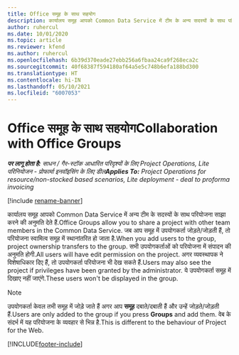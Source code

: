 ```yaml
---
title: Office समूह के साथ सहयोग
description: कार्यालय समूह आपको Common Data Service में टीम के अन्य सदस्यों के साथ परियोजना साझा करने की अनुमति देता है.
author: ruhercul
ms.date: 10/01/2020
ms.topic: article
ms.reviewer: kfend
ms.author: ruhercul
ms.openlocfilehash: 6b39d370eade27ebb256a6fbaa24ca9f268eca2c
ms.sourcegitcommit: 40f68387f594180af64a5e5c748b6efa188bd300
ms.translationtype: HT
ms.contentlocale: hi-IN
ms.lasthandoff: 05/10/2021
ms.locfileid: "6007053"
---
```

# <a name="collaboration-with-office-groups"></a><span data-ttu-id="b061c-103">Office समूह के साथ सहयोग</span><span class="sxs-lookup"><span data-stu-id="b061c-103">Collaboration with Office Groups</span></span>

<span data-ttu-id="b061c-104">_**पर लागू होता है:** साधन / गैर-स्टॉक आधारित परिदृश्यों के लिए Project Operations, Lite परिनियोजन - प्रोफार्मा इनवॉइसिंग के लिए डील_</span><span class="sxs-lookup"><span data-stu-id="b061c-104">_**Applies To:** Project Operations for resource/non-stocked based scenarios, Lite deployment - deal to proforma invoicing_</span></span>

[!include [rename-banner](~/includes/cc-data-platform-banner.md)]

<span data-ttu-id="b061c-105">कार्यालय समूह आपको Common Data Service में अन्य टीम के सदस्यों के साथ परियोजना साझा करने की अनुमति देते हैं.</span><span class="sxs-lookup"><span data-stu-id="b061c-105">Office Groups allow you to share a project with other team members in the Common Data Service.</span></span> <span data-ttu-id="b061c-106">जब आप समूह में उपयोगकर्ता जोड़ते/जोड़ती हैं, तो परियोजना स्वामित्व समूह में स्थानांतरित हो जाता है.</span><span class="sxs-lookup"><span data-stu-id="b061c-106">When you add users to the group, project ownership transfers to the group.</span></span> <span data-ttu-id="b061c-107">सभी उपयोगकर्ताओं को परियोजना में संपादन की अनुमति होगी.</span><span class="sxs-lookup"><span data-stu-id="b061c-107">All users will have edit permission on the project.</span></span> <span data-ttu-id="b061c-108">अगर व्यवस्थापक ने विशेषाधिकार दिए हैं, तो उपयोगकर्ता परियोजना भी देख सकते हैं.</span><span class="sxs-lookup"><span data-stu-id="b061c-108">Users may also see the project if privileges have been granted by the administrator.</span></span> <span data-ttu-id="b061c-109">ये उपयोगकर्ता समूह में दिखाए नहीं जाएंगे.</span><span class="sxs-lookup"><span data-stu-id="b061c-109">These users won't be displayed in the group.</span></span>

> [!NOTE] 
> <span data-ttu-id="b061c-110">उपयोगकर्ता केवल तभी समूह में जोड़े जाते हैं अगर आप **समूह** दबाते/दबाती हैं और उन्हें जोड़ते/जोड़ती हैं.</span><span class="sxs-lookup"><span data-stu-id="b061c-110">Users are only added to the group if you press **Groups** and add them.</span></span> <span data-ttu-id="b061c-111">वेब के संदर्भ में यह परियोजना के व्यवहार से भिन्न है.</span><span class="sxs-lookup"><span data-stu-id="b061c-111">This is different to the behaviour of Project for the Web.</span></span> 



[!INCLUDE[footer-include](../includes/footer-banner.md)]